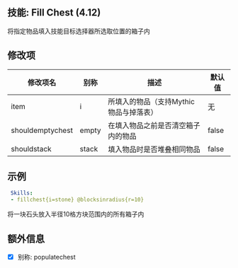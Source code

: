 技能: Fill Chest (4.12)
--------------------------

将指定物品填入技能目标选择器所选取位置的箱子内

修改项
----------

| 修改项名 | 别称    | 描述                                                                                                    | 默认值 |
|-----------|------------|----------------------------------------------------------------------------------------------------------------|---------------|
| item | i | 所填入的物品（支持Mythic物品与掉落表） | 无 |
| shouldemptychest | empty | 在填入物品之前是否清空箱子内的物品 | false |
| shouldstack | stack | 填入物品时是否堆叠相同物品 | false |

示例
--------

```yaml
 Skills:
 - fillchest{i=stone} @blocksinradius{r=10}
```
将一块石头放入半径10格方块范围内的所有箱子内

额外信息
-

- [x] 别称: populatechest
